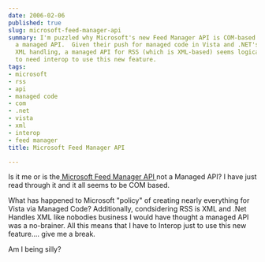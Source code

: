 ```yaml
---
date: 2006-02-06
published: true
slug: microsoft-feed-manager-api
summary: I'm puzzled why Microsoft's new Feed Manager API is COM-based instead of
  a managed API.  Given their push for managed code in Vista and .NET's excellent
  XML handling, a managed API for RSS (which is XML-based) seems logical.  It's frustrating
  to need interop to use this new feature.
tags:
- microsoft
- rss
- api
- managed code
- com
- .net
- vista
- xml
- interop
- feed manager
title: Microsoft Feed Manager API

---
```

Is it me or is the<a href="http://msdn.microsoft.com/library/default.asp?url=/library/en-us/feedsapi/rss/overviews/msfeeds_ovw.asp"> Microsoft Feed Manager API  </a>not a Managed API?  I have just read through it and it all seems to be COM based.<p />What has happened to Microsoft "policy" of creating nearly everything for Vista via Managed Code?  Additionally, condsidering RSS is XML and .Net Handles XML like nobodies business I would have thought a managed API was a no-brainer.  All this means that I have to Interop just to use this new feature.... give me a break.<p />Am I being silly?<p />

